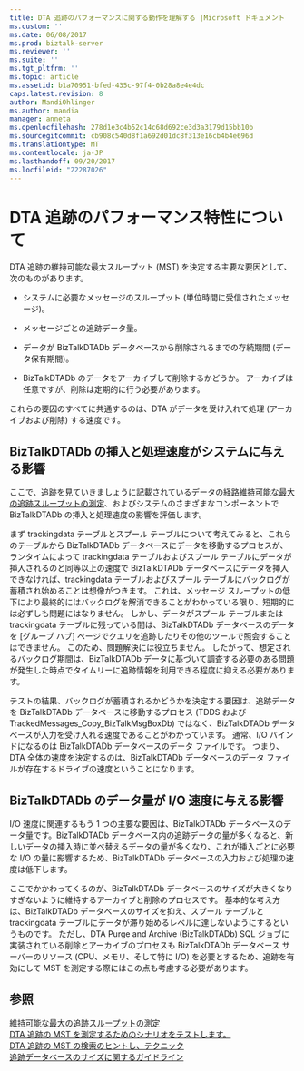 ```yaml
---
title: DTA 追跡のパフォーマンスに関する動作を理解する |Microsoft ドキュメント
ms.custom: ''
ms.date: 06/08/2017
ms.prod: biztalk-server
ms.reviewer: ''
ms.suite: ''
ms.tgt_pltfrm: ''
ms.topic: article
ms.assetid: b1a70951-bfed-435c-97f4-0b28a8e4e4dc
caps.latest.revision: 8
author: MandiOhlinger
ms.author: mandia
manager: anneta
ms.openlocfilehash: 278d1e3c4b52c14c68d692ce3d3a3179d15bb10b
ms.sourcegitcommit: cb908c540d8f1a692d01dc8f313e16cb4b4e696d
ms.translationtype: MT
ms.contentlocale: ja-JP
ms.lasthandoff: 09/20/2017
ms.locfileid: "22287026"
---
```

# <a name="understanding-dta-tracking-performance-behavior"></a>DTA 追跡のパフォーマンス特性について
DTA 追跡の維持可能な最大スループット (MST) を決定する主要な要因として、次のものがあります。  
  
-   システムに必要なメッセージのスループット (単位時間に受信されたメッセージ)。  
  
-   メッセージごとの追跡データ量。  
  
-   データが BizTalkDTADb データベースから削除されるまでの存続期間 (データ保有期間)。  
  
-   BizTalkDTADb のデータをアーカイブして削除するかどうか。 アーカイブは任意ですが、削除は定期的に行う必要があります。  
  
 これらの要因のすべてに共通するのは、DTA がデータを受け入れて処理 (アーカイブおよび削除) する速度です。  
  
## <a name="how-the-biztalkdtadb-insert-and-processing-speed-affects-your-system"></a>BizTalkDTADb の挿入と処理速度がシステムに与える影響  
 ここで、追跡を見ていきましょうに記載されているデータの経路[維持可能な最大の追跡スループットの測定](../core/measuring-maximum-sustainable-tracking-throughput.md)、およびシステムのさまざまなコンポーネントで BizTalkDTADb の挿入と処理速度の影響を評価します。  
  
 まず trackingdata テーブルとスプール テーブルについて考えてみると、これらのテーブルから BizTalkDTADb データベースにデータを移動するプロセスが、ランタイムによって trackingdata テーブルおよびスプール テーブルにデータが挿入されるのと同等以上の速度で BizTalkDTADb データベースにデータを挿入できなければ、trackingdata テーブルおよびスプール テーブルにバックログが蓄積され始めることは想像がつきます。 これは、メッセージ スループットの低下により最終的にはバックログを解消できることがわかっている限り、短期的には必ずしも問題にはなりません。 しかし、データがスプール テーブルまたは trackingdata テーブルに残っている間は、BizTalkDTADb データベースのデータを [グループ ハブ] ページでクエリを追跡したりその他のツールで照会することはできません。  このため、問題解決には役立ちません。 したがって、想定されるバックログ期間は、BizTalkDTADb データに基づいて調査する必要のある問題が発生した時点でタイムリーに追跡情報を利用できる程度に抑える必要があります。  
  
 テストの結果、バックログが蓄積されるかどうかを決定する要因は、追跡データを BizTalkDTADb データベースに移動するプロセス (TDDS および TrackedMessages_Copy_BizTalkMsgBoxDb) ではなく、BizTalkDTADb データベースが入力を受け入れる速度であることがわかっています。 通常、I/O バインドになるのは BizTalkDTADb データベースのデータ ファイルです。 つまり、DTA 全体の速度を決定するのは、BizTalkDTADb データベースのデータ ファイルが存在するドライブの速度ということになります。  
  
## <a name="how-the-amount-of-data-in-biztalkdtadb-affects-io-speed"></a>BizTalkDTADb のデータ量が I/O 速度に与える影響  
 I/O 速度に関連するもう 1 つの主要な要因は、BizTalkDTADb データベースのデータ量です。BizTalkDTADb データベース内の追跡データの量が多くなると、新しいデータの挿入時に並べ替えるデータの量が多くなり、これが挿入ごとに必要な I/O の量に影響するため、BizTalkDTADb データベースの入力および処理の速度は低下します。  
  
 ここでかかわってくるのが、BizTalkDTADb データベースのサイズが大きくなりすぎないように維持するアーカイブと削除のプロセスです。 基本的な考え方は、BizTalkDTADb データベースのサイズを抑え、スプール テーブルと trackingdata テーブルにデータが滞り始めるレベルに達しないようにするというものです。 ただし、DTA Purge and Archive (BizTalkDTADb) SQL ジョブに実装されている削除とアーカイブのプロセスも BizTalkDTADb データベース サーバーのリソース (CPU、メモリ、そして特に I/O) を必要とするため、追跡を有効にして MST を測定する際にはこの点も考慮する必要があります。  
  
## <a name="see-also"></a>参照  
 [維持可能な最大の追跡スループットの測定](../core/measuring-maximum-sustainable-tracking-throughput.md)   
 [DTA 追跡の MST を測定するためのシナリオをテストします。](../core/test-scenarios-for-measuring-mst-of-dta-tracking.md)   
 [DTA 追跡の MST の検索のヒントし、テクニック](../core/tips-and-tricks-for-finding-mst-of-dta-tracking.md)   
 [追跡データベースのサイズに関するガイドライン](../core/tracking-database-sizing-guidelines.md)